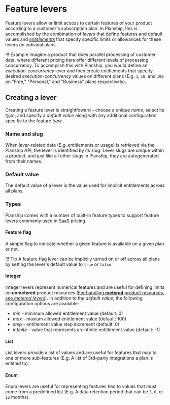 # Feature levers

Feature levers allow or limit access to certain features of your product according to a customer's subscription plan. In Planship, this is accomplished by the combination of _levers_ that define features and default values and [_entitlements_](plans.md#entitlements) that specify specific limits or allowances for these levers on individal plans.

!!! Example
    Imagine a product that does parallel processing of customer data, where different pricing tiers offer different levels of processing concurrency. To accomplish this with Planship, you would define an *execution-concurrency* lever and then create entitlements that specify desired *execution-concurrency* values on different plans (E.g. `1`, `10`, and `100` on "Free," "Personal," and "Business" plans respectively).

## Creating a lever

Creating a feature lever is straightfoward - choose a unique *name*, select its *type*, and specify a *default value* along with any additional configuration specific to the feature *type*.

### Name and slug

When lever-related data (E.g. entitlements or usage) is retrieved via the Planship API, the lever is identified by its slug. Lever slugs are unique within a product, and just like all other slugs in Planship, they are autogenerated from their names.

### Default value

The default value of a lever is the value used for implicit entitlements across all plans.

### Types

Planship comes with a number of built-in feature types to support feature levers commonly used in SaaS pricing.

#### Feature flag

A simple flag to indicate whether a given feature is available on a given plan or not.

!!! Tip
    A feature flag lever can be implicily turned on or off across all plans by setting the lever's default value to `true` or `false`.

#### Integer

Integer levers represent numerical features and are useful for defining limits on **unmetered** product resources ([For handling **metered** product resources, see _metered levers_](metered-levers.md)). In addition to the *default value*, the following configuration options are available:

- *min* - minimum allowed entitlement value (default: 0)
- *max* - maxium allowed entitlement value (default: 100)
- *step* - entitlement value step increment (default: 0)
- *infinite* - value that represents an infinite entitlement value (default: -1)

#### List

List levers provide a list of values and are useful for features that map to one or more sub-features (E.g. A list of 3rd-party integrations a plan is entitled to).

#### Enum

Enum levers are useful for representing features tied to values that must come from a predefined list (E.g. A data retention period that can be `3`, `6`, or `12` months).
